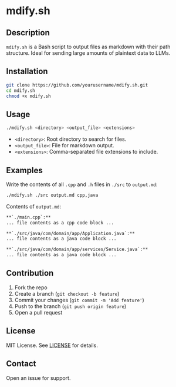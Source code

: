# mdify.sh

## Description

`mdify.sh` is a Bash script to output files as markdown with their path structure. Ideal for sending large amounts of plaintext data to LLMs.

## Installation

```bash
git clone https://github.com/yourusername/mdify.sh.git
cd mdify.sh
chmod +x mdify.sh
```

## Usage

```bash
./mdify.sh <directory> <output_file> <extensions>
```

- `<directory>`: Root directory to search for files.
- `<output_file>`: File for markdown output.
- `<extensions>`: Comma-separated file extensions to include.

## Examples

Write the contents of all `.cpp` and `.h` files in `./src` to `output.md`:

```bash
./mdify.sh ./src output.md cpp,java
```

Contents of `output.md`:
```markdown
**`./main.cpp`:**
... file contents as a cpp code block ...

**`./src/java/com/domain/app/Application.java`:**
... file contents as a java code block ...

**`./src/java/com/domain/app/services/Service.java`:**
... file contents as a java code block ...
```

## Contribution

1. Fork the repo
2. Create a branch (`git checkout -b feature`)
3. Commit your changes (`git commit -m 'Add feature'`)
4. Push to the branch (`git push origin feature`)
5. Open a pull request

## License

MIT License. See [LICENSE](LICENSE) for details.

## Contact

Open an issue for support.